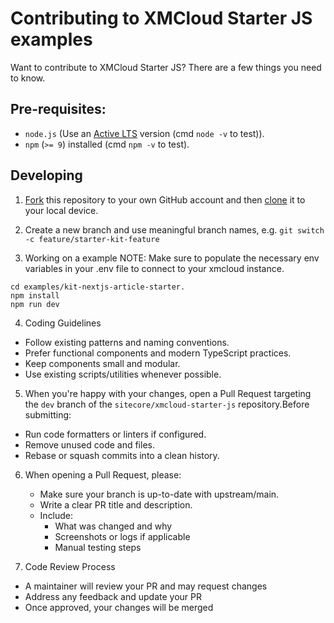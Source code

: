 # Contributing to XMCloud Starter JS examples

Want to contribute to XMCloud Starter JS? There are a few things you need to know.

## Pre-requisites:

- `node.js` (Use an [Active LTS](https://nodejs.org/en/about/releases/) version (cmd `node -v` to test)).
- `npm` (`>= 9`) installed (cmd `npm -v` to test).

## Developing

1. [Fork](https://help.github.com/articles/fork-a-repo/) this repository to your own GitHub account and then [clone](https://help.github.com/articles/cloning-a-repository/) it to your local device.

2. Create a new branch and use meaningful branch names, e.g. `git switch -c feature/starter-kit-feature`

3. Working on a example
   NOTE: Make sure to populate the necessary env variables in your .env file to connect to your xmcloud instance.

```shell
cd examples/kit-nextjs-article-starter.
npm install
npm run dev
```

4. Coding Guidelines

- Follow existing patterns and naming conventions.
- Prefer functional components and modern TypeScript practices.
- Keep components small and modular.
- Use existing scripts/utilities whenever possible.

5. When you're happy with your changes, open a Pull Request targeting the `dev` branch of the `sitecore/xmcloud-starter-js` repository.Before submitting:

- Run code formatters or linters if configured.
- Remove unused code and files.
- Rebase or squash commits into a clean history.

6. When opening a Pull Request, please:
   - Make sure your branch is up-to-date with upstream/main.
   - Write a clear PR title and description.
   - Include:
     - What was changed and why
     - Screenshots or logs if applicable
     - Manual testing steps

7. Code Review Process

- A maintainer will review your PR and may request changes
- Address any feedback and update your PR
- Once approved, your changes will be merged
